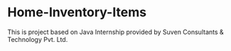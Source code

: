 # Home-Inventory-Items
This is project based on Java Internship provided by Suven Consultants &amp; Technology Pvt. Ltd.
